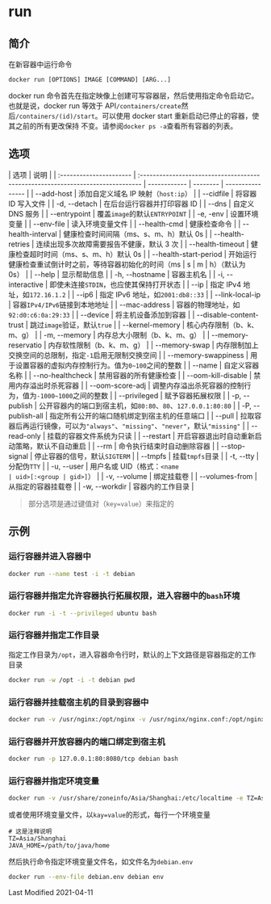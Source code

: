 # run

## 简介

在新容器中运行命令

```
docker run [OPTIONS] IMAGE [COMMAND] [ARG...]
```

docker run 命令首先在指定映像上创建可写容器层，然后使用指定命令启动它。 也就是说，docker run 等效于
API`/containers/create`然后`/containers/(id)/start`。可以使用 docker start 重新启动已停止的容器，使其之前的所有更改保持
不变。请参阅`docker ps -a`查看所有容器的列表。

## 选项

<style>
table th:first-of-type {
    width: 18%;
}
</style>

| 选项                    | 说明                                                                            |
| :---------------------- | :------------------------------------------------------------------------------ | ------------ | -------- | ---------------- |
| --add-host              | 添加自定义域名 IP 映射（`host:ip`）                                             |
| --cidfile               | 将容器 ID 写入文件                                                              |
| -d, --detach            | 在后台运行容器并打印容器 ID                                                     |
| --dns                   | 自定义 DNS 服务                                                                 |
| --entrypoint            | 覆盖`image`的默认`ENTRYPOINT`                                                   |
| -e, -env                | 设置环境变量                                                                    |
| --env-file              | 读入环境变量文件                                                                |
| --health-cmd            | 健康检查命令                                                                    |
| --health-interval       | 健康检查时间间隔（ms、s、m、h）默认 0s                                          |
| --health-retries        | 连续出现多次故障需要报告不健康，默认 3 次                                       |
| --health-timeout        | 健康检查超时时间（ms、s、m、h）默认 0s                                          |
| --health-start-period   | 开始运行健康检查重试倒计时之前，等待容器初始化的时间（ms                        | s            | m        | h）（默认为 0s） |
| --help                  | 显示帮助信息                                                                    |
| -h, --hostname          | 容器主机名                                                                      |
| -i, --interactive       | 即使未连接`STDIN`，也应使其保持打开状态                                         |
| --ip                    | 指定 IPv4 地址，如`172.16.1.2`                                                  |
| --ip6                   | 指定 IPv6 地址，如`2001:db8::33`                                                |
| --link-local-ip         | 容器`IPv4/IPv6`链接到本地地址                                                   |
| --mac-address           | 容器的物理地址，如`92:d0:c6:0a:29:33`                                           |
| --device                | 将主机设备添加到容器                                                            |
| --disable-content-trust | 跳过`image`验证，默认`true`                                                     |
| --kernel-memory         | 核心内存限制（b、k、m、g）                                                      |
| -m, --memory            | 内存总大小限制（b、k、m、g）                                                    |
| --memory-reservatio     | 内存软性限制（b、k、m、g）                                                      |
| --memory-swap           | 内存限制加上交换空间的总限制，指定`-1`启用无限制交换空间                        |
| --memory-swappiness     | 用于设置容器的虚拟内存控制行为。值为`0~100`之间的整数                           |
| --name                  | 自定义容器名称                                                                  |
| --no-healthcheck        | 禁用容器的所有健康检查                                                          |
| --oom-kill-disable      | 禁用内存溢出时杀死容器                                                          |
| --oom-score-adj         | 调整内存溢出杀死容器的控制行为，值为`-1000~1000`之间的整数                      |
| --privileged            | 赋予容器拓展权限                                                                |
| -p, --publish           | 公开容器内的端口到宿主机，如`80:80`、`80`、`127.0.0.1:80:80`                    |
| -P, --publish-all       | 指定所有公开的端口随机绑定到宿主机的任意端口                                    |
| --pull                  | 拉取容器后再运行镜像，可以为`"always"`、`"missing"`、`"never"`，默认`"missing"` |
| --read-only             | 挂载的容器文件系统为只读                                                        |
| --restart               | 开启容器退出时自动重新启动策略，默认不自动重启                                  |
| --rm                    | 命令执行结束时自动删除容器                                                      |
| --stop-signal           | 停止容器的信号，默认`SIGTERM`                                                   |
| --tmpfs                 | 挂载`tmpfs`目录                                                                 |
| -t, --tty               | 分配伪`TTY`                                                                     |
| -u, --user              | 用户名或 UID（格式：`<name                                                      | uid>[:<group | gid>]`） |
| -v, --volume            | 绑定挂载卷                                                                      |
| --volumes-from          | 从指定的容器挂载卷                                                              |
| -w, --workdir           | 容器内的工作目录                                                                |

> 部分选项是通过键值对（`key=value`）来指定的

## 示例

### 运行容器并进入容器中

```bash
docker run --name test -i -t debian
```

### 运行容器并指定允许容器执行拓展权限，进入容器中的`bash`环境

```bash
docker run -i -t --privileged ubuntu bash
```

### 运行容器并指定工作目录

指定工作目录为`/opt`，进入容器命令行时，默认的上下文路径是容器指定的工作目录

```bash
docker run -w /opt -i -t debian pwd
```

### 运行容器并挂载宿主机的目录到容器中

```bash
docker run -v /usr/nginx:/opt/nginx -v /usr/nginx/nginx.conf:/opt/nginx/nginx.conf -i -t nginx ls -lAhFR /opt/nginx
```

### 运行容器并开放容器内的端口绑定到宿主机

```bash
docker run -p 127.0.0.1:80:8080/tcp debian bash
```

### 运行容器并指定环境变量

```bash
docker run -v /usr/share/zoneinfo/Asia/Shanghai:/etc/localtime -e TZ=Asia/Shanghai debian env
```

或者使用环境变量文件，以`kay=value`的形式，每行一个环境变量

```env
# 这是注释说明
TZ=Asia/Shanghai
JAVA_HOME=/path/to/java/home
```

然后执行命令指定环境变量文件名，如文件名为`debian.env`

```bash
docker run --env-file debian.env debian env
```

Last Modified 2021-04-11
